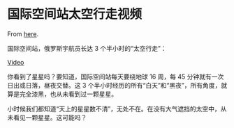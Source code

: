 # 国际空间站太空行走视频

From [here](https://yinwang1.substack.com/p/984).

国际空间站，俄罗斯宇航员长达 3 个半小时的“太空行走”：

[Video](https://www.youtube-nocookie.com/embed/cIXnT2UCq80)

<span>你看到了星星吗？要知道，国际空间站每天要绕地球 16 周，每 45 分钟就有一次日出或日落，昼夜交替。这 3 个半小时经历的所有“白天”和“黑夜”，所有角度，就算是完全漆黑，也从未看到过一颗星星。</span>  

<span>小时候我们都知道“天上的星星数不清”，无处不在。在没有大气遮挡的太空中，从未看见一颗星星。这可能吗？</span>
